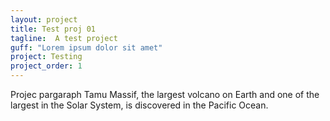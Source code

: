 ```yaml
---
layout: project
title: Test proj 01
tagline:  A test project
guff: "Lorem ipsum dolor sit amet"
project: Testing
project_order: 1
---
```




Projec pargaraph Tamu Massif, the largest volcano on Earth and one of the largest in the Solar System, is discovered in the Pacific Ocean.

